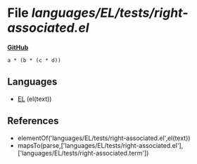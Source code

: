 # File _languages/EL/tests/right-associated.el_
**[GitHub](https://github.com/softlang/yas/blob/master/languages/EL/tests/right-associated.el)**
```
a * (b * (c * d))
```

## Languages
* [EL](../languages/EL.md) (el(text))

## References
* elementOf('languages/EL/tests/right-associated.el',el(text))
* mapsTo(parse,['languages/EL/tests/right-associated.el'],['languages/EL/tests/right-associated.term'])
